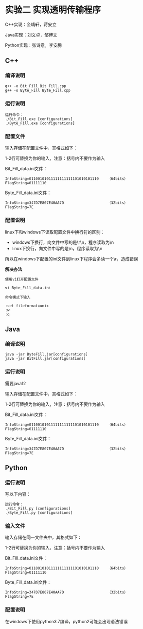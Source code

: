 # 实验二 实现透明传输程序

C++实现：金靖轩，蒋安立

Java实现：刘文卓，邹博文

Python实现：张诗意，李安腾

## C++

### 编译说明

```shell
g++ -o Bit_Fill Bit_Fill.cpp
g++ -o Byte_Fill Byte_Fill.cpp
```

### 运行说明

```
运行命令：
./Bit_Fill.exe [configurations]
./Byte_Fill.exe [configurations]
```

### 配置文件

输入存储在配置文件中，其格式如下：

1-2行可替换为你的输入，注意：括号内不要作为输入

Bit_Fill_data.ini文件：

```
InfoString=01100101011111111111101010101110    （64bits）
FlagString=01111110
```

Byte_Fill_data.ini文件：

```
InfoString=347D7E807E40AA7D                    （32bits）
FlagString=7E
```

### 配置说明

linux下和windows下读取配置文件中换行符的区别：

- windows下换行，向文件中写的是\r\n，程序读取为\n
- linux下换行，向文件中写的是\n，程序读取为\n

所以在windows下配置的ini文件到linux下程序会多读一个\r，造成错误

**解决办法**

```
使用vi打开配置文件 
 
vi Byte_Fill_data.ini 

命令模式下输入 

:set fileformat=unix 
:w
:q
```

## Java

### 编译说明

```
java -jar ByteFill.jar[configurations]
java -jar BitFill.jar[configurations]
```

### 运行说明

需要java12

输入存储在配置文件中，其格式如下：

1-2行可替换为你的输入，注意：括号内不要作为输入

Bit_Fill_data.ini文件：

```
InfoString=01100101011111111111101010101110    （64bits）
FlagString=01111110
```

Byte_Fill_data.ini文件：

```
InfoString=347D7E807E40AA7D                    （32bits）
FlagString=7E
```



## Python

### 运行说明

写以下内容：
```
运行命令：
./Bit_Fill.py [configurations]
./Byte_Fill.py [configurations]
```

### 输入文件

输入存储在同一文件夹中，其格式如下：

1-2行可替换为你的输入，注意：括号内不要作为输入

Bit_Fill_data.ini文件：

```
InfoString=01100101011111111111101010101110    （64bits）
FlagString=01111110
```

Byte_Fill_data.ini文件：

```
InfoString=347D7E807E40AA7D                    （32bits）
FlagString=7E
```

### 配置说明

在windows下使用python3.7编译，python2可能会出现语法错误
